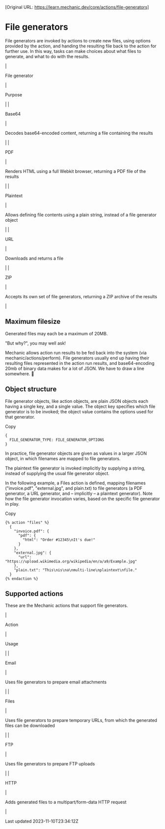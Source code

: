 [Original URL: https://learn.mechanic.dev/core/actions/file-generators]

# File generators

File generators are invoked by actions to create new files, using options provided by the action, and handing the resulting file back to the action for further use. In this way, tasks can make choices about what files to generate, and what to do with the results.

| 

File generator

 | 

Purpose

 |
| 

Base64

 | 

Decodes base64-encoded content, returning a file containing the results

 |
| 

PDF

 | 

Renders HTML using a full Webkit browser, returning a PDF file of the results

 |
| 

Plaintext

 | 

Allows defining file contents using a plain string, instead of a file generator object

 |
| 

URL

 | 

Downloads and returns a file

 |
| 

ZIP

 | 

Accepts its own set of file generators, returning a ZIP archive of the results

 |

## Maximum filesize

Generated files may each be a maximum of 20MB.

"But why?", you may well ask!

Mechanic allows action run results to be fed back into the system (via mechanic/actions/perform). File generators usually end up having their resulting files represented in the action run results, and base64-encoding 20mb of binary data makes for a lot of JSON. We have to draw a line somewhere. 🤷

## Object structure

File generator objects, like action objects, are plain JSON objects each having a single key, and a single value. The object key specifies which file generator is to be invoked; the object value contains the options used for that generator.

Copy

    {
      FILE_GENERATOR_TYPE: FILE_GENERATOR_OPTIONS
    }

In practice, file generator objects are given as values in a larger JSON object, in which filenames are mapped to file generators.

The plaintext file generator is invoked implicitly by supplying a string, instead of supplying the usual file generator object.

In the following example, a Files action is defined, mapping filenames ("invoice.pdf", "external.jpg", and plain.txt) to file generators (a PDF generator, a URL generator, and – implicitly – a plaintext generator). Note how the file generator invocation varies, based on the specific file generator in play.

Copy

    {% action "files" %}
      {
        "invoice.pdf": {
          "pdf": {
            "html": "Order #12345\nIt's due!"
          }
        },
        "external.jpg": {
          "url": "https://upload.wikimedia.org/wikipedia/en/a/a9/Example.jpg"
        },
        "plain.txt": "This\nis\na\nmulti-line\nplaintext\nfile."
      }
    {% endaction %}

## Supported actions

These are the Mechanic actions that support file generators.

| 

Action

 | 

Usage

 |
| 

Email

 | 

Uses file generators to prepare email attachments

 |
| 

Files

 | 

Uses file generators to prepare temporary URLs, from which the generated files can be downloaded

 |
| 

FTP

 | 

Uses file generators to prepare FTP uploads

 |
| 

HTTP

 | 

Adds generated files to a multipart/form-data HTTP request

 |

Last updated 2023-11-10T23:34:12Z